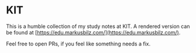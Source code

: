 # KIT

This is a humble collection of my study notes at KIT. A rendered version can be found at [https://edu.markusbilz.com/](https://edu.markusbilz.com/).

Feel free to open PRs, if you feel like something needs a fix.


